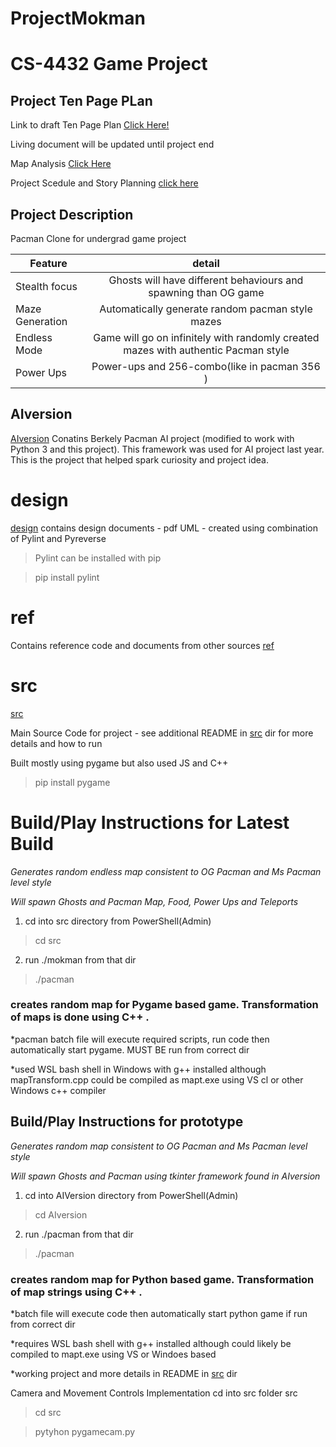 # ProjectMokman
# CS-4432 Game Project

## Project Ten Page PLan 
Link to draft Ten Page Plan [Click Here!](https://1drv.ms/w/s!BC3kPYTrDe8AjeF9RJC0USLp8sFAeg?e=tSCDXQZf9E-M0kjkdhoAug&at=9)

Living document will be updated until project end

Map Analysis [Click Here](https://1drv.ms/x/s!Ai3kPYTrDe8Aj4QXeZNKA7SK2G1UnA?e=kCqbm4)

Project Scedule and Story Planning [click here](https://1drv.ms/x/s!Ai3kPYTrDe8Aj4VHUD1C-X5nfQ5vfA?e=CYuuac)

## Project Description
Pacman Clone for undergrad game project

| Feature       | detail        | 
| ------------- |:-------------:| 
| Stealth focus | Ghosts will have different behaviours and spawning than OG game| 
| Maze Generation | Automatically generate random pacman style mazes   |
| Endless Mode | Game will go on infinitely with randomly created mazes with authentic Pacman style | 
| Power Ups | Power-ups and 256-combo(like in pacman 356 )  |


## AIversion
[AIversion](https://github.com/riklauder/ProjectMokman/tree/master/AIversion)
Conatins Berkely Pacman AI project (modified to work with Python 3 and this project).  This framework was used for AI project last year.
This is the project that helped spark curiosity and project idea.


# design
[design](https://github.com/riklauder/ProjectMokman/tree/master/design)
contains design documents - pdf UML - created using combination of Pylint and Pyreverse
>Pylint can be installed with pip

>pip install pylint

# ref
Contains reference code and documents from other sources
[ref](https://github.com/riklauder/ProjectMokman/tree/master/ref)


# src
[src](https://github.com/riklauder/ProjectMokman/tree/master/src)

Main Source Code for project - see additional README in [src](https://github.com/riklauder/ProjectMokman/tree/master/src) dir for more details and how to run


Built mostly using pygame but also used JS and C++

>pip install pygame



# Build/Play Instructions for Latest Build
*Generates random endless map consistent to OG Pacman and Ms Pacman level style*

*Will spawn Ghosts and Pacman Map, Food, Power Ups and Teleports*


1.  cd into src directory from PowerShell(Admin)

>cd src

2.  run ./mokman from that dir

>./pacman

### creates random map for Pygame based game. Transformation of maps is done using C++ .

*pacman batch file will execute required scripts, run code then automatically start pygame. MUST BE run from correct dir

*used WSL bash shell in Windows with g++ installed although mapTransform.cpp could be compiled as mapt.exe using VS cl or other Windows c++ compiler  


## Build/Play Instructions for prototype
*Generates random map consistent to OG Pacman and Ms Pacman level style*

*Will spawn Ghosts and Pacman using tkinter framework found in AIversion*


1.  cd into AIVersion directory from PowerShell(Admin)

>cd AIversion

2.  run ./pacman from that dir

>./pacman

### creates random map for Python based game. Transformation of map strings using C++ .

*batch file will execute code then automatically start python game if run from correct dir

*requires WSL bash shell with g++ installed although could likely be compiled to mapt.exe using VS or Windoes based  


*working project and more details in README in [src](https://github.com/riklauder/ProjectMokman/tree/master/src) dir


Camera and Movement Controls Implementation
cd into src folder src
>cd src


>pytyhon pygamecam.py